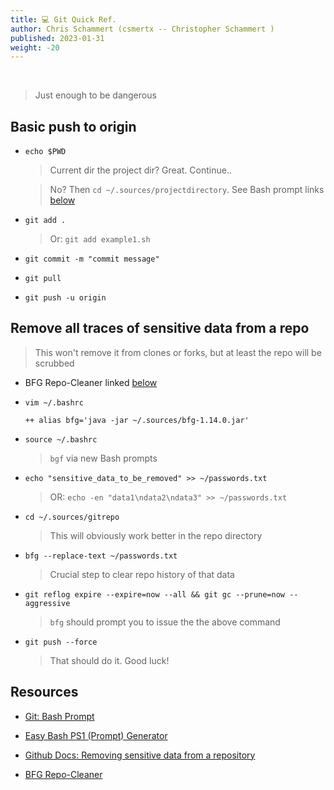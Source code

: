 ```yaml
---
title: 💻 Git Quick Ref.
author: Chris Schammert (csmertx -- Christopher Schammert )
published: 2023-01-31
weight: -20
---
```


<!-- The content of this website was written by Christopher Schammert aka Chris Schammert -->

<br />

> Just enough to be dangerous

## Basic push to origin

- ```echo $PWD```

    > Current dir the project dir? Great. Continue..

    > No? Then ```cd ~/.sources/projectdirectory```. See Bash prompt links [below](#resources)

- ```git add .```

    > Or: ```git add example1.sh```

- ```git commit -m "commit message"```

- ```git pull```

- ```git push -u origin```

## Remove all traces of sensitive data from a repo

> This won't remove it from clones or forks, but at least the repo will be scrubbed

- BFG Repo-Cleaner linked [below](#resources)

- ```vim ~/.bashrc```

    ```
    ++ alias bfg='java -jar ~/.sources/bfg-1.14.0.jar'
    ```

- ```source ~/.bashrc```

    > ```bgf``` via new Bash prompts 

- ```echo "sensitive_data_to_be_removed" >> ~/passwords.txt```

    > OR: ```echo -en "data1\ndata2\ndata3" >> ~/passwords.txt```

- ```cd ~/.sources/gitrepo```

    > This will obviously work better in the repo directory

- ```bfg --replace-text ~/passwords.txt```

    > Crucial step to clear repo history of that data

- ```git reflog expire --expire=now --all && git gc --prune=now --aggressive```

    > ```bfg``` should prompt you to issue the the above command

- ```git push --force```

    > That should do it. Good luck!

## Resources

- [Git: Bash Prompt](https://www.git-scm.com/book/en/v2/Appendix-A%3A-Git-in-Other-Environments-Git-in-Bash)

- [Easy Bash PS1 (Prompt) Generator](https://ezprompt.net/)

- [Github Docs: Removing sensitive data from a repository](https://docs.github.com/en/authentication/keeping-your-account-and-data-secure/removing-sensitive-data-from-a-repository)

- [BFG Repo-Cleaner](https://rtyley.github.io/bfg-repo-cleaner/)